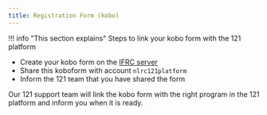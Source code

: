 ```yaml
---
title: Registration Form (kobo)
---
```


!!! info "This section explains"
    Steps to link your kobo form with the 121 platform

-   Create your kobo form on the [IFRC server](https://kobo.ifrc.org/)
-   Share this koboform with account `nlrc121platform`
-   Inform the 121 team that you have shared the form

Our 121 support team will link the kobo form with the right program in the 121 platform and inform you when it is ready.
